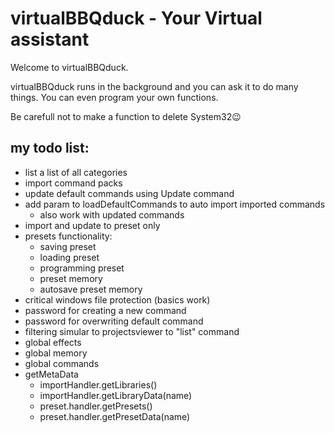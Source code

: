 # virtualBBQduck - Your Virtual assistant
Welcome to virtualBBQduck.

virtualBBQduck runs in the background and you can ask it to do many things.
You can even program your own functions.

Be carefull not to make a function to delete System32😉

## my todo list:
- list a list of all categories
- import command packs
- update default commands using Update command
- add param to loadDefaultCommands to auto import imported commands
    - also work with updated commands
- import and update to preset only
- presets functionality:
    - saving preset
    - loading preset
    - programming preset
    - preset memory
    - autosave preset memory
- critical windows file protection (basics work)
- password for creating a new command
- password for overwriting default command
- filtering simular to projectsviewer to "list" command
- global effects
- global memory
- global commands
- getMetaData
    - importHandler.getLibraries()
    - importHandler.getLibraryData(name)
    - preset.handler.getPresets()
    - preset.handler.getPresetData(name)

